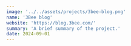 ```yaml
---
image: '../../assets/projects/3bee-blog.png'
name: '3Bee blog'
website: 'https://blog.3bee.com/'
summary: 'A brief summary of the project.'
date: 2024-09-01
---
```


